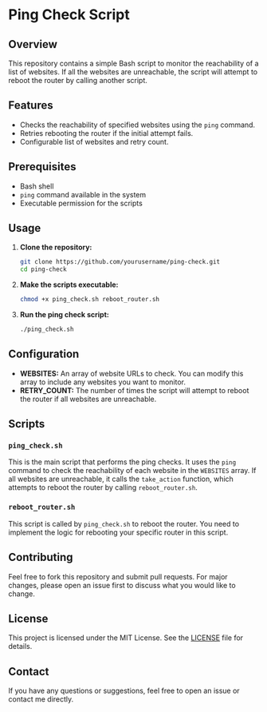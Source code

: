 
# Ping Check Script

## Overview

This repository contains a simple Bash script to monitor the reachability of a list of websites. If all the websites are unreachable, the script will attempt to reboot the router by calling another script.

## Features

- Checks the reachability of specified websites using the `ping` command.
- Retries rebooting the router if the initial attempt fails.
- Configurable list of websites and retry count.

## Prerequisites

- Bash shell
- `ping` command available in the system
- Executable permission for the scripts

## Usage

1. **Clone the repository:**

   ```bash
   git clone https://github.com/yourusername/ping-check.git
   cd ping-check
   ```

2. **Make the scripts executable:**

   ```bash
   chmod +x ping_check.sh reboot_router.sh
   ```

3. **Run the ping check script:**

   ```bash
   ./ping_check.sh
   ```

## Configuration

- **WEBSITES:** An array of website URLs to check. You can modify this array to include any websites you want to monitor.
- **RETRY_COUNT:** The number of times the script will attempt to reboot the router if all websites are unreachable.

## Scripts

### `ping_check.sh`

This is the main script that performs the ping checks. It uses the `ping` command to check the reachability of each website in the `WEBSITES` array. If all websites are unreachable, it calls the `take_action` function, which attempts to reboot the router by calling `reboot_router.sh`.

### `reboot_router.sh`

This script is called by `ping_check.sh` to reboot the router. You need to implement the logic for rebooting your specific router in this script.

## Contributing

Feel free to fork this repository and submit pull requests. For major changes, please open an issue first to discuss what you would like to change.

## License

This project is licensed under the MIT License. See the [LICENSE](LICENSE) file for details.

## Contact

If you have any questions or suggestions, feel free to open an issue or contact me directly.
